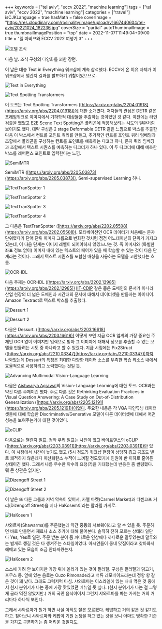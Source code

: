 +++
keywords = ["tel aviv", "eccv 2022", "machine learning"]
tags = ["tel aviv", "eccv 2022", "machine learning"]
categories = ["travel"]
isCJKLanguage = true
hasMath = false
coverImage = "https://res.cloudinary.com/rosinality/image/upload/v1667440604/tel-aviv/20221024_182236.jpg"
coverSize = "partial"
autoThumbnailImage = true
thumbnailImagePosition = "top"
date = 2022-11-07T11:49:04+09:00
title = "텔 아비브와 ECCV 2022 여행기 3"
+++

![호텔 조식](https://res.cloudinary.com/rosinality/image/upload/c_scale,h_0.5/v1667528721/tel-aviv/20221024_073959.jpg)

다음 날. 조식 구성의 다양화를 꾀한 장면.

이 날은 대충 Text in Everything 워크샵에 계속 참석했다. ECCV에 온 이유 자체가 이 워크샵에서 챌린지 결과를 발표하기 위함이었으므로.

![Text in Everything](https://res.cloudinary.com/rosinality/image/upload/c_scale,h_0.5/v1667528721/tel-aviv/20221024_095329.jpg)

![Text Spotting Transformers](https://res.cloudinary.com/rosinality/image/upload/c_scale,h_0.5/v1667528721/tel-aviv/20221024_110413.jpg)

이 토크는 Text Spotting Transformers ([https://arxiv.org/abs/2204.01918](https://arxiv.org/abs/2204.01918))에 대한 소개였다. 저자들의 관심은 DETR 같은 프레임워크로 이미지에서 기하학적 대상들을 추출하는 것이었던 것 같다. 이전에는 라인 검출을 했었고 E2E Scene Text Spotting은 폴리곤에 적용해보려는 시도의 일환처럼 보이기도 했다. 대략 구성은 2 stage Deformable DETR 같은 느낌으로 박스를 추출한 다음 이 박스에서 컨트롤 포인트 쿼리를 만들고, 추가적인 컨트롤 포인트 쿼리 임베딩과 조합해서 폴리곤을 구성하는 컨트롤 포인트를 예측하는 디코더 하나, 문자 쿼리 임베딩과 조합해서 텍스트 시퀀스를 예측하는 디코더가 하나 있다. 이 두 디코더에 대해 예측한 박스를 레퍼런스 포인트로 입력한다는 느낌.

![SemiMTR](https://res.cloudinary.com/rosinality/image/upload/c_scale,h_0.5/v1667528721/tel-aviv/20221024_140739.jpg)

SemiMTR ([https://arxiv.org/abs/2205.03873](https://arxiv.org/abs/2205.03873)), Semi-supervised Learning 하나.

![TextTranSpotter 1](https://res.cloudinary.com/rosinality/image/upload/c_scale,h_0.5/v1667528721/tel-aviv/20221024_142937.jpg)

![TextTranSpotter 2](https://res.cloudinary.com/rosinality/image/upload/c_scale,h_0.5/v1667528721/tel-aviv/20221024_142959.jpg)

![TextTranSpotter 3](https://res.cloudinary.com/rosinality/image/upload/c_scale,h_0.5/v1667528721/tel-aviv/20221024_143145.jpg)

![TextTranSpotter 4](https://res.cloudinary.com/rosinality/image/upload/c_scale,h_0.5/v1667528721/tel-aviv/20221024_143237.jpg)

그 다음은 TextTranSpotter ([https://arxiv.org/abs/2202.05508](https://arxiv.org/abs/2202.05508)). 모티베이션인 OCR 데이터가 처음에는 문자 단위였다가 단어 단위 이미지 크롭으로 변화한 것처럼 점점 어노테이션의 단위가 커지고 있는데, 이 다음 단계는 이미지 레벨이 되어야하지 않겠느냐는 것. 즉 이미지와 (특별한 좌표 정보 없이) 이미지 내에 있는 텍스트의 페어가 있을 때 학습할 수 있는 것이 다음 단계라는 것이다. 그래서 텍스트 시퀀스를 포함한 매칭을 사용하는 모델을 고안했다는 흐름.

![OCR-IDL](https://res.cloudinary.com/rosinality/image/upload/c_scale,h_0.5/v1667528721/tel-aviv/20221024_150414.jpg)

다음 주제는 OCR-IDL ([https://arxiv.org/abs/2202.12985](https://arxiv.org/abs/2202.12985)) [IIT-CDIP](https://data.nist.gov/od/id/mds2-2531) 같은 좁은 도메인의 문서가 아니라 산업 현장의 더 넓은 도메인과 시간대의 문서에 대해서 데이터셋을 만들자는 아이디어. Amazon Textract로 텍스트 박스를 추출했다.

![Dessurt 1](https://res.cloudinary.com/rosinality/image/upload/c_scale,h_0.5/v1667528721/tel-aviv/20221024_151445.jpg)

![Dessurt 2](https://res.cloudinary.com/rosinality/image/upload/c_scale,h_0.5/v1667528721/tel-aviv/20221024_151728.jpg)

다음은 Dessurt. ([https://arxiv.org/abs/2203.16618](https://arxiv.org/abs/2203.16618)) 어떻게 보면 지금 OCR 업계의 가장 중요한 주제인 OCR 없이 이미지만 입력으로 받아 그 이미지에 대해서 정보를 추출할 수 있는 모델을 만들려는 시도 중 하나라고 할 수 있겠다. 지금 시점에는 Pix2Struct ([https://arxiv.org/abs/2210.03347](https://arxiv.org/abs/2210.03347))까지 나와있는데 Dessurt의 특징은 최대한 다양한 데이터 소스를 부족한 학습 리소스 내에서 효율적으로 사용하려고 노력했다는 것일 듯.

![Advancing Multimodal Vision-Language Learning](https://res.cloudinary.com/rosinality/image/upload/c_scale,h_0.5/v1667528721/tel-aviv/20221024_160424.jpg)

다음은 [Aishwarya Agrawal](https://www-labs.iro.umontreal.ca/~agrawal/)의 Vision-Language Learning에 대한 토크. OCR과는 약간 다른 주제이긴 했다. 주로 다룬 것은 Rethinking Evaluation Practices in Visual Question Answering: A Case Study on Out-of-Distribution Generalization ([https://arxiv.org/abs/2205.12191](https://arxiv.org/abs/2205.12191))이었다. 주요한 내용은 각 VQA 파인튜닝 데이터셋들에 대해 학습한 Discriminative/Generative 모델이 다른 데이터셋에 대해서 어떤 성능을 보여주는가에 대한 것이었다.

![oCLIP](https://res.cloudinary.com/rosinality/image/upload/c_scale,h_0.5/v1667528721/tel-aviv/20221024_170234.jpg)

다음으로는 챌린지 발표. 정작 우리 발표는 사진이 없고 바이트댄스의 oCLIP ([https://arxiv.org/abs/2203.03911](https://arxiv.org/abs/2203.03911))만 있다. 이 시점에서 시간이 늦기도 했고 (5시 정도?) 워크샵 현장이 상당히 좁고 공조도 별로 쾌적하지 않은데다 이산화탄소 누적이 느껴질 정도였기에 인원이 반 이하로 줄어든 상태이긴 했다. 그래서 나름 무수한 악수의 요청(?)을 기대했는데 반응은 좀 썰렁했다. 뭐 큰 상관은 없지만.

![Dizengoff Street 1](https://res.cloudinary.com/rosinality/image/upload/c_scale,h_0.5/v1667528721/tel-aviv/20221024_175451.jpg)

![Dizengoff Street 2](https://res.cloudinary.com/rosinality/image/upload/c_scale,h_0.5/v1667528721/tel-aviv/20221024_175454.jpg)

이 날은 또 다른 그룹과 저녁 약속이 있어서, 카멜 마켓(Carmel Market)과 디젠고프 거리(Dizengoff Street)을 지나 HaKosem이라는 팔라펠 가게로.

![HaKosem 1](https://res.cloudinary.com/rosinality/image/upload/c_scale,h_0.5/v1667528721/tel-aviv/20221024_182236.jpg)

샤와르마(Shawarma)를 주문했는데 약간 중동의 서브웨이라고 할 수 있을 듯. 주문하면 바로 만들면서 재료나 소스 추가에 대해 물어본다. 솔직히 전혀 모르는 상태라 일단 다 Yes, Yes로 일관. 주문 받는 분이 좀 까다로운 인상에다 까다로운 말투였는데 말투와는 별개로 챙길 것은 다 챙겨주는 스타일이었다. 아시안들이 동네 맛집이라고 찾아와서 헤메고 있는 모습이 조금 안타까웠는지.

![HaKosem 2](https://res.cloudinary.com/rosinality/image/upload/c_scale,h_0.5/v1667528721/tel-aviv/20221024_182307_01.jpg)

소스에 가려 안 보이지만 가장 위에 올라가 있는 것이 팔라펠. 구성은 팔라펠과 닭고기, 후무스 등. 옆에 있는 음료는 Ouzo Rimonade라고 석류 레모네이드라는데 정향 향 같은 것이 꽤 났다. 그래도 그럭저럭 마심. 샤와르마는 이스라엘에 있는 내내 먹은 것 중에서 현지 분위기가 나는 중에 가장 맛있었던 메뉴일 듯 싶다. (현지 분위기가 나는 걸 그렇게 골라 먹진 않았지만.) 거의 국민 음식이어서 그런지 샤와르마를 파는 가게는 거의 거리마다 하나씩 보인다.

그래서 샤와르마가 뭔가 하면 사실 아직도 잘은 모르겠다. 케밥하고 거의 같은 것 같기도 하고. 찾아보니 샤와르마와 케밥이 기원 논쟁을 하고 있는 것을 보니 아마도 명확한 기준을 가지고 구분하기는 좀 어려운 것일지도.